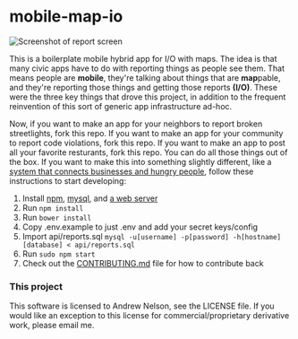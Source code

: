 # mobile-map-io

![Screenshot of report screen](https://andyhub.com/wordpress/wp-content/uploads/mobilemapio-square-350x350.png)

This is a boilerplate mobile hybrid app for I/O with maps. The idea is that many civic apps have to do with reporting things as people see them. That means people are **mobile**, they're talking about things that are **map**pable, and they're reporting those things and getting those reports **(I/O)**. These were the three key things that drove this project, in addition to the frequent reinvention of this sort of generic app infrastructure ad-hoc.

Now, if you want to make an app for your neighbors to report broken streetlights, fork this repo. If you want to make an app for your community to report code violations, fork this repo. If you want to make an app to post all your favorite resturants, fork this repo. You can do all those things out of the box. If you want to make this into something slightly different, like a [system that connects businesses and hungry people](https://github.com/werdnanoslen/mobile-map-io), follow these instructions to start developing:

1. Install [npm](https://www.npmjs.com/get-npm), [mysql](https://mariadb.org/download/), and [a web server](https://www.digitalocean.com/community/tutorials/how-to-install-linux-apache-mysql-php-lamp-stack-on-ubuntu-14-04#step-1-install-apache)
1. Run ```npm install```
1. Run ```bower install```
1. Copy .env.example to just .env and add your secret keys/config
1. Import api/reports.sql ```mysql -u[username] -p[password] -h[hostname] [database] < api/reports.sql```
1. Run ```sudo npm start```
1. Check out the [CONTRIBUTING.md](https://github.com/werdnanoslen/mobile-map-io/blob/master/CONTRIBUTING.md) file for how to contribute back

### This project
This software is licensed to Andrew Nelson, see the LICENSE file. If you would like an exception to this license for commercial/proprietary derivative work, please email me.
